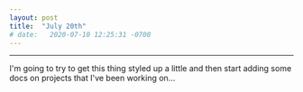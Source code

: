 ```yaml
---
layout: post
title:  "July 20th"
# date:   2020-07-10 12:25:31 -0700
---
```

----------------
I'm going to try to get this thing styled up a little and then start adding some docs on projects that I've been working on...
